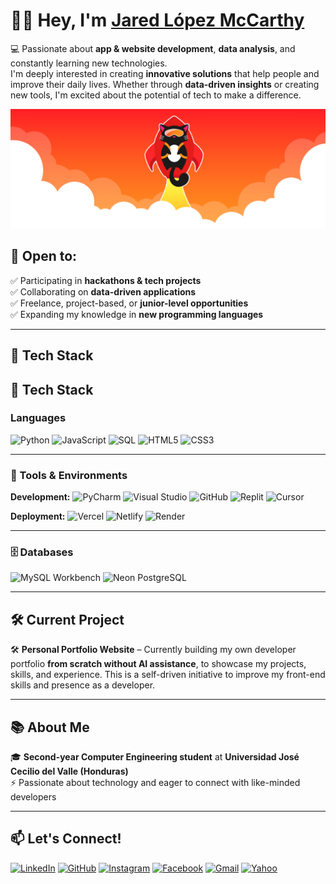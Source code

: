 # 👋🏽 Hey, I'm [Jared López McCarthy](https://github.com/JaredMcCarthy)

💻 Passionate about **app & website development**, **data analysis**, and constantly learning new technologies.  
I'm deeply interested in creating **innovative solutions** that help people and improve their daily lives. Whether through **data-driven insights** or creating new tools, I'm excited about the potential of tech to make a difference.

![Banner](https://raw.githubusercontent.com/JaredMcCarthy/JaredMcCarthy/main/githubbanner.png)
<!-- Asegúrate de subir la imagen a tu repo y nombrarla exactamente "banner.png" -->

## 🌟 Open to:  
✅ Participating in **hackathons & tech projects**  
✅ Collaborating on **data-driven applications**  
✅ Freelance, project-based, or **junior-level opportunities**  
✅ Expanding my knowledge in **new programming languages**

---

## 🚀 Tech Stack  
## 🚀 Tech Stack

### **Languages**
![Python](https://img.shields.io/badge/-Python-3776AB?style=flat&logo=python&logoColor=white)
![JavaScript](https://img.shields.io/badge/-JavaScript-F7DF1E?style=flat&logo=javascript&logoColor=black)
![SQL](https://img.shields.io/badge/-SQL-4479A1?style=flat&logo=mysql&logoColor=white)
![HTML5](https://img.shields.io/badge/-HTML5-E34F26?style=flat&logo=html5&logoColor=white)
![CSS3](https://img.shields.io/badge/-CSS3-1572B6?style=flat&logo=css3&logoColor=white)

---

### 🧰 Tools & Environments

**Development:**
![PyCharm](https://img.shields.io/badge/-PyCharm-000000?style=flat&logo=pycharm&logoColor=white)
![Visual Studio](https://img.shields.io/badge/-Visual%20Studio-5C2D91?style=flat&logo=visualstudio&logoColor=white)
![GitHub](https://img.shields.io/badge/-GitHub-181717?style=flat&logo=github&logoColor=white)
![Replit](https://img.shields.io/badge/-Replit-667881?style=flat&logo=replit&logoColor=white)
![Cursor](https://img.shields.io/badge/-Cursor-000000?style=flat)

**Deployment:**
![Vercel](https://img.shields.io/badge/-Vercel-000000?style=flat&logo=vercel&logoColor=white)
![Netlify](https://img.shields.io/badge/-Netlify-00C7B7?style=flat&logo=netlify&logoColor=white)
![Render](https://img.shields.io/badge/-Render-46E3B7?style=flat&logo=render&logoColor=white)

---

### 🗄️ Databases
![MySQL Workbench](https://img.shields.io/badge/-MySQL%20Workbench-4479A1?style=flat&logo=mysql&logoColor=white)
![Neon PostgreSQL](https://img.shields.io/badge/-Neon%20PostgreSQL-4169E1?style=flat&logo=postgresql&logoColor=white)

---

## 🛠️ Current Project  
🛠️ **Personal Portfolio Website** – Currently building my own developer portfolio **from scratch without AI assistance**, to showcase my projects, skills, and experience. This is a self-driven initiative to improve my front-end skills and presence as a developer.

---

## 📚 About Me  
🎓 **Second-year Computer Engineering student** at **Universidad José Cecilio del Valle (Honduras)**  
⚡ Passionate about technology and eager to connect with like-minded developers  

---

## 📫 Let's Connect!

[![LinkedIn](https://img.shields.io/badge/LinkedIn-%230077B5.svg?style=for-the-badge&logo=linkedin&logoColor=white)](https://www.linkedin.com/in/jared-mccarthy-466386288) 
[![GitHub](https://img.shields.io/badge/GitHub-%23181717.svg?style=for-the-badge&logo=github&logoColor=white)](https://github.com/JaredMcCarthy) 
[![Instagram](https://img.shields.io/badge/Instagram-%23E4405F.svg?style=for-the-badge&logo=instagram&logoColor=white)](https://www.instagram.com/_jaredmccarthy) 
[![Facebook](https://img.shields.io/badge/Facebook-%231877F2.svg?style=for-the-badge&logo=facebook&logoColor=white)](https://www.facebook.com/share/1UKVcHmyu3) 
[![Gmail](https://img.shields.io/badge/Email-%23D14836.svg?style=for-the-badge&logo=gmail&logoColor=white)](mailto:jared.lopezmccarthy05@gmail.com) 
[![Yahoo](https://img.shields.io/badge/Yahoo%20Mail-%2354008B.svg?style=for-the-badge&logo=yahoo&logoColor=white)](mailto:jared.lopezdev@yahoo.com)
